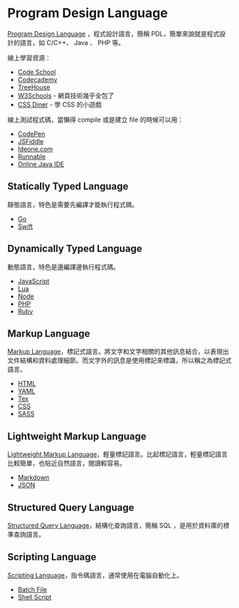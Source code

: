 Program Design Language
=======================

[Program Design Language][] ，程式設計語言，簡稱 PDL，簡單來說就是程式設計的語言，如 C/C++、 Java 、 PHP 等。

線上學習資源：

* [Code School](https://www.codeschool.com/)
* [Codecademy](http://www.codecademy.com/)
* [TreeHouse](http://teamtreehouse.com/)
* [W3Schools](http://www.w3schools.com/) - 網頁技術幾乎全包了
* [CSS Diner](http://flukeout.github.io/) - 學 CSS 的小遊戲

線上測試程式碼，當懶得 compile 或是建立 file 的時候可以用：

* [CodePen](http://codepen.io/)
* [JSFiddle](http://jsfiddle.net/)
* [Ideone.com](http://ideone.com/)
* [Runnable](http://runnable.com/)
* [Online Java IDE](http://www.compilejava.net/)

Statically Typed Language
-------------------------

靜態語言，特色是需要先編譯才能執行程式碼。

- [Go](go/README.md)
- [Swift](swift/README.md)

Dynamically Typed Language
--------------------------

動態語言，特色是邊編譯邊執行程式碼。

* [JavaScript](javascript/README.md)
* [Lua](lua/README.md)
* [Node](node/README.md)
* [PHP](php/README.md)
* [Ruby](ruby/README.md)

Markup Language
---------------

[Markup Language][]，標記式語言。將文字和文字相關的其他訊息結合，以表現出文件結構和資料處理細節。而文字外的訊息是使用標記來標識，所以稱之為標記式語言。

* [HTML](html.md)
* [YAML](yaml.md)
* [Tex](tex.md)
* [CSS](css/README.md)
* [SASS](sass.md)

Lightweight Markup Language
---------------------------

[Lightweight Markup Language][]，輕量標記語言。比起標記語言，輕量標記語言比較簡單，也貼近自然語言，閱讀較容易。

* [Markdown](http://markdown.tw/)
* [JSON](json.md)

Structured Query Language
-------------------------

[Structured Query Language][]，結構化查詢語言，簡稱 SQL ，是用於資料庫的標準查詢語言。

Scripting Language
------------------

[Scripting Language][]，指令碼語言，通常使用在電腦自動化上。

* [Batch File](batch-file.md)
* [Shell Script](shell-script.md)

[Program Design Language]: https://en.wikipedia.org/wiki/Program_Design_Language
[Markup Language]: https://en.wikipedia.org/wiki/Markup_language
[Lightweight Markup Language]: https://en.wikipedia.org/wiki/Lightweight_Markup_Language
[Structured Query Language]: https://en.wikipedia.org/wiki/SQL
[Scripting Language]: https://en.wikipedia.org/wiki/Scripting_language
